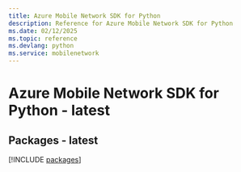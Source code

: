 ```yaml
---
title: Azure Mobile Network SDK for Python
description: Reference for Azure Mobile Network SDK for Python
ms.date: 02/12/2025
ms.topic: reference
ms.devlang: python
ms.service: mobilenetwork
---
```

# Azure Mobile Network SDK for Python - latest
## Packages - latest
[!INCLUDE [packages](mobile-network-index.md)]